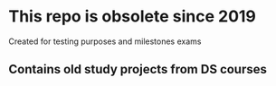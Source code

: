 # This repo is obsolete since 2019
Created for testing purposes and milestones exams

## Contains old study projects from DS courses
